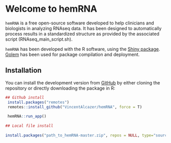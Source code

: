 
<!-- README.md is generated from README.Rmd. Please edit that file -->

# Welcome to hemRNA

<!-- badges: start -->
<!-- badges: end -->

`hemRNA` is a free open-source software developed to help clinicians and
biologists in analyzing RNAseq data. It has been designed to
automatically process results in a standardized structure as provided by
the associated script (RNAseq\_main\_script.sh).

`hemRNA` has been developed with the R software, using the [Shiny
package](https://shiny.rstudio.com/).
[Golem](https://github.com/ThinkR-open/golem) has been used for package
compilation and deployment.

## Installation

You can install the development version from
[GitHub](https://github.com/VincentAlcazer/hemRNA) by either cloning the
repository or directly downloading the package in R:

``` r
## Github install
 install.packages("remotes")
 remotes::install_github("VincentAlcazer/hemRNA", force = T)
 
 hemRNA::run_app()
 
## Local file install
 
install.packages("path_to_hemRNA-master.zip", repos = NULL, type="source", force = T)
 
```
